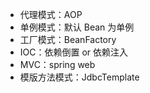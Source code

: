 - 代理模式：AOP
- 单例模式：默认 Bean 为单例
- 工厂模式：BeanFactory
- IOC：依赖倒置 or 依赖注入
- MVC：spring web
- 模版方法模式：JdbcTemplate